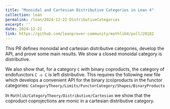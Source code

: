 ```yaml
---
title: "Monoidal and Cartesian Distributive Categories in Lean 4"
collection: lean
permalink: /lean/2024-12-22-DistributiveCategories
excerpt: ''
date: 2024-12-22
link: https://github.com/leanprover-community/mathlib4/pull/20182
---
```


This PR defines monoidal and cartesian distributive categories, develop the API, and prove some main results. We show a closed monoidal category is distributive.

We also show that, for a category `C` with binary coproducts, the category of endofunctors `C ⥤ C` is left distributive. This requires the following new file which develops a convenient API for the binary (co)products in the functor categories:
`CategoryTheory/Limits/FunctorCategory/Shapes/BinaryProducts`

In `Mathlib/CategoryTheory/Distributive/Cartesian` we show that the coproduct coprojections are monic in a cartesian distributive category.